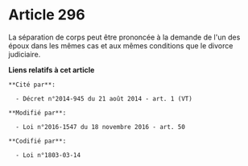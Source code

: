 # Article 296

La séparation de corps peut être prononcée à la demande de l'un des époux dans les mêmes cas et aux mêmes conditions que le
divorce judiciaire.

**Liens relatifs à cet article**

	**Cité par**:

	  - Décret n°2014-945 du 21 août 2014 - art. 1 (VT)

	**Modifié par**:

	  - Loi n°2016-1547 du 18 novembre 2016 - art. 50

	**Codifié par**:

	  - Loi n°1803-03-14
